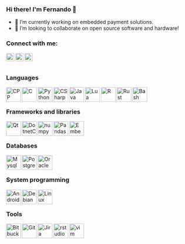 ### Hi there! I'm Fernando 👋

- 🔭 I’m currently working on embedded payment solutions.
- 👯 I’m looking to collaborate on open source software and hardware!

### Connect with me:

[<img align="left" alt="Fernando | YouTube" width="22px" src="https://cdn.jsdelivr.net/npm/simple-icons@v3/icons/youtube.svg" />][youtube]
[<img align="left" alt="Fernando| LinkedIn" width="22px" src="https://cdn.jsdelivr.net/npm/simple-icons@v3/icons/linkedin.svg" />][linkedin]
[<img align="left" alt="Fernando | Instagram" width="22px" src="https://cdn.jsdelivr.net/npm/simple-icons@v3/icons/instagram.svg" />][instagram]

<br />
<br />

### Languages 

<img align="left" alt="CPP" width="40px" src="https://cdn.jsdelivr.net/gh/devicons/devicon/icons/cplusplus/cplusplus-original.svg" />
<img align="left" alt="C" width="40px" src="https://cdn.jsdelivr.net/gh/devicons/devicon/icons/c/c-original.svg" />
<img align="left" alt="Python" width="40px" src="https://cdn.jsdelivr.net/gh/devicons/devicon/icons/python/python-original-wordmark.svg" />
<img align="left" alt="CSharp" width="40px" src="https://cdn.jsdelivr.net/gh/devicons/devicon/icons/csharp/csharp-original.svg" />
<img align="left" alt="Java" width="40px" src="https://cdn.jsdelivr.net/gh/devicons/devicon/icons/java/java-original-wordmark.svg" />
<img align="left" alt="Lua" width="40px" src="https://cdn.jsdelivr.net/gh/devicons/devicon/icons/lua/lua-original-wordmark.svg" />
<img align="left" alt="R" width="40px" src="https://cdn.jsdelivr.net/gh/devicons/devicon/icons/r/r-original.svg" />
<img align="left" alt="Rust" width="40px" src="https://cdn.jsdelivr.net/gh/devicons/devicon/icons/rust/rust-plain.svg" />
<img align="left" alt="Bash" width="40px" src="https://cdn.jsdelivr.net/gh/devicons/devicon/icons/bash/bash-original.svg" />

<br />
<br />

### Frameworks and libraries

<img align="left" alt="Qt" width="40px" src="https://cdn.jsdelivr.net/gh/devicons/devicon/icons/qt/qt-original.svg" />
<img align="left" alt="DotnetCore" width="40px"  src="https://cdn.jsdelivr.net/gh/devicons/devicon/icons/dotnetcore/dotnetcore-original.svg" />
<img align="left" alt="numpy" width="40px" src="https://cdn.jsdelivr.net/gh/devicons/devicon/icons/numpy/numpy-original-wordmark.svg" />
<img align="left" alt="Pandas" width="40px" src="https://cdn.jsdelivr.net/gh/devicons/devicon/icons/pandas/pandas-original-wordmark.svg" />
<img align="left" alt="EmbeddedC" width="40px" src="https://cdn.jsdelivr.net/gh/devicons/devicon/icons/embeddedc/embeddedc-original.svg" />

<br />
<br />

### Databases

<img align="left" alt="Mysql" width="40px" src="https://cdn.jsdelivr.net/gh/devicons/devicon/icons/mysql/mysql-original-wordmark.svg" />
<img align="left" alt="Postgres" width="40px" src="https://cdn.jsdelivr.net/gh/devicons/devicon/icons/postgresql/postgresql-original-wordmark.svg" />
<img align="left" alt="Oracle" width="40px" src="https://cdn.jsdelivr.net/gh/devicons/devicon/icons/oracle/oracle-original.svg" />

<br />
<br />

### System programming
<img align="left" alt="Android" width="40px" src="https://cdn.jsdelivr.net/gh/devicons/devicon/icons/android/android-original.svg"/>
<img align="left" alt="Debian" width="40px"  src="https://cdn.jsdelivr.net/gh/devicons/devicon/icons/debian/debian-original-wordmark.svg" />
<img align="left" alt="Linux" width="40px" src="https://cdn.jsdelivr.net/gh/devicons/devicon/icons/linux/linux-original.svg" />

<br />
<br />

### Tools

<img align="left" alt="Bitbucket" width="40px" src="https://cdn.jsdelivr.net/gh/devicons/devicon/icons/bitbucket/bitbucket-original-wordmark.svg" />
<img align="left" alt="Git" width="40px" src="https://cdn.jsdelivr.net/gh/devicons/devicon/icons/git/git-original-wordmark.svg" />
<img align="left" alt="Jira" width="40px" src="https://cdn.jsdelivr.net/gh/devicons/devicon/icons/jira/jira-original.svg" />
<img align="left" alt="rstudio" width="40px" src="https://cdn.jsdelivr.net/gh/devicons/devicon/icons/rstudio/rstudio-original.svg" />
<img align="left" alt="vim" width="40px" src="https://cdn.jsdelivr.net/gh/devicons/devicon/icons/vim/vim-original.svg" />

[youtube]:https://www.youtube.com/channel/UCJ2AbrjkqMr-vv1coZO22pA
[instagram]:https://www.instagram.com/fernando.bsd/
[linkedin]:https://www.linkedin.com/in/fernandofs/
